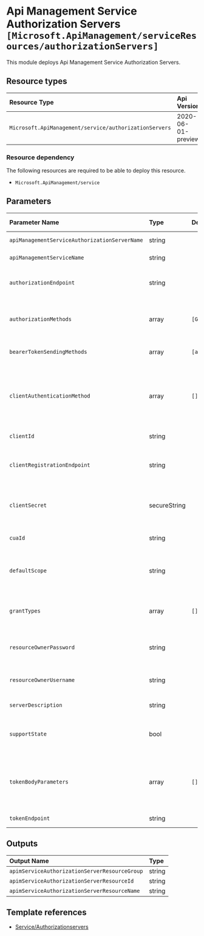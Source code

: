# Api Management Service Authorization Servers `[Microsoft.ApiManagement/serviceResources/authorizationServers]`

This module deploys Api Management Service Authorization Servers.

## Resource types
| Resource Type | Api Version |
| :-- | :-- |
| `Microsoft.ApiManagement/service/authorizationServers` | 2020-06-01-preview |

### Resource dependency

The following resources are required to be able to deploy this resource.

- `Microsoft.ApiManagement/service`

## Parameters
| Parameter Name | Type | Default Value | Possible Values | Description |
| :-- | :-- | :-- | :-- | :-- |
| `apiManagementServiceAuthorizationServerName` | string |  |  | Required. Identifier of the authorization server. |
| `apiManagementServiceName` | string |  |  | Required. The name of the of the Api Management service. |
| `authorizationEndpoint` | string |  |  | Required. OAuth authorization endpoint. See http://tools.ietf.org/html/rfc6749#section-3.2. |
| `authorizationMethods` | array | `[GET]` |  | Optional. HTTP verbs supported by the authorization endpoint. GET must be always present. POST is optional. - HEAD, OPTIONS, TRACE, GET, POST, PUT, PATCH, DELETE |
| `bearerTokenSendingMethods` | array | `[authorizationHeader]` |  | Required. Specifies the mechanism by which access token is passed to the API. - authorizationHeader or query |
| `clientAuthenticationMethod` | array | `[]` |  | Required. Method of authentication supported by the token endpoint of this authorization server. Possible values are Basic and/or Body. When Body is specified, client credentials and other parameters are passed within the request body in the application/x-www-form-urlencoded format. - Basic or Body |
| `clientId` | string |  |  | Required. Client or app id registered with this authorization server. |
| `clientRegistrationEndpoint` | string |  |  | Required. Optional reference to a page where client or app registration for this authorization server is performed. Contains absolute URL to entity being referenced. |
| `clientSecret` | secureString |  |  | Required. Client or app secret registered with this authorization server. This property will not be filled on 'GET' operations! Use '/listSecrets' POST request to get the value. |
| `cuaId` | string |  |  | Optional. Customer Usage Attribution id (GUID). This GUID must be previously registered |
| `defaultScope` | string |  |  | Optional. Access token scope that is going to be requested by default. Can be overridden at the API level. Should be provided in the form of a string containing space-delimited values. |
| `grantTypes` | array | `[]` |  | Required. Form of an authorization grant, which the client uses to request the access token. - authorizationCode, implicit, resourceOwnerPassword, clientCredentials |
| `resourceOwnerPassword` | string |  |  | Optional. Can be optionally specified when resource owner password grant type is supported by this authorization server. Default resource owner password. |
| `resourceOwnerUsername` | string |  |  | Optional. Can be optionally specified when resource owner password grant type is supported by this authorization server. Default resource owner username. |
| `serverDescription` | string |  |  | Optional. Description of the authorization server. Can contain HTML formatting tags. |
| `supportState` | bool |  |  | Optional. If true, authorization server will include state parameter from the authorization request to its response. Client may use state parameter to raise protocol security. |
| `tokenBodyParameters` | array | `[]` |  | Optional. Additional parameters required by the token endpoint of this authorization server represented as an array of JSON objects with name and value string properties, i.e. {"name" : "name value", "value": "a value"}. - TokenBodyParameterContract object |
| `tokenEndpoint` | string |  |  | Optional. OAuth token endpoint. Contains absolute URI to entity being referenced. |

## Outputs
| Output Name | Type |
| :-- | :-- |
| `apimServiceAuthorizationServerResourceGroup` | string |
| `apimServiceAuthorizationServerResourceId` | string |
| `apimServiceAuthorizationServerResourceName` | string |

## Template references
- [Service/Authorizationservers](https://docs.microsoft.com/en-us/azure/templates/Microsoft.ApiManagement/2020-06-01-preview/service/authorizationServers)
